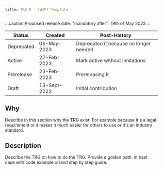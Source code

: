 ```yaml
---
title: TRG 0 - (WIP) Template
---
```


:::caution
Proposed release date: "mandatory after": 19th of May 2023
:::

| Status     | Created      | Post-History                           |
|------------|--------------|----------------------------------------|
| Deprecated | 05-May-2023  | Deprecated it because no longer needed |
| Active     | 27-Feb-2023  | Mark active without limitations        |
| Prerelease | 23-Feb-2023  | Prereleasing it                        |
| Draft      | 13-Sept-2022 | Initial contribution                   |

## Why

Describe in this section why the TRG exist. For example because it's a legal requirement or it makes it much easier for others to use or it's an industry standard.

## Description

Describe the TRG on how to do the TRG. Provide a golden path: In best case with code example or/and step by step guide.
